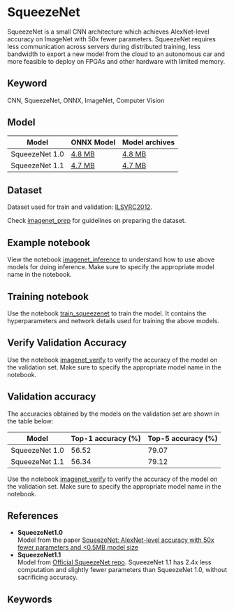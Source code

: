 # SqueezeNet
SqueezeNet is a small CNN architecture which achieves AlexNet-level accuracy on ImageNet with 50x fewer parameters. SqueezeNet requires less communication across servers during distributed training, less bandwidth to export a new model from the cloud to an autonomous car and more feasible to deploy on FPGAs and other hardware with limited memory. 
## Keyword
CNN, SqueezeNet, ONNX, ImageNet, Computer Vision 

## Model

|Model        |ONNX Model  | Model archives|
|-------------|:--------------|:--------------|
|SqueezeNet 1.0|    [4.8 MB](https://s3.amazonaws.com/onnx-model-zoo/squeezenet/squeezenet1.0/squeezenet1.0.onnx)    |  [4.8 MB](https://s3.amazonaws.com/onnx-model-zoo/squeezenet/squeezenet1.0/squeezenet1.0.model)     |
|SqueezeNet 1.1|    [4.7 MB](https://s3.amazonaws.com/onnx-model-zoo/squeezenet/squeezenet1.1/squeezenet1.1.onnx)    |  [4.7 MB](https://s3.amazonaws.com/onnx-model-zoo/squeezenet/squeezenet1.1/squeezenet1.1.model)     |


## Dataset
Dataset used for train and validation: [ILSVRC2012](http://www.image-net.org/challenges/LSVRC/2012/). 

Check [imagenet_prep](../imagenet_prep.md) for guidelines on preparing the dataset. 
## Example notebook
View the notebook [imagenet_inference](../imagenet_inference.ipynb) to understand how to use above models for doing inference. Make sure to specify the appropriate model name in the notebook.
## Training notebook
Use the notebook [train_squeezenet](train_squeezenet.ipynb) to train the model. It contains the hyperparameters and network details used for training the above models.

## Verify Validation Accuracy
Use the notebook [imagenet_verify](../imagenet_verify.ipynb) to verify the accuracy of the model on the validation set. Make sure to specify the appropriate model name in the notebook.

## Validation accuracy
The accuracies obtained by the models on the validation set are shown in the table below: 

|Model        |Top-1 accuracy (%)|Top-5 accuracy (%)|
|-------------|:--------------|:--------------|
|SqueezeNet 1.0|     56.52     |     79.07     |
|SqueezeNet 1.1|     56.34     |     79.12     |

Use the notebook [imagenet_verify](../imagenet_verify.ipynb) to verify the accuracy of the model on the validation set. Make sure to specify the appropriate model name in the notebook.
## References
* **SqueezeNet1.0**  
Model from the paper [SqueezeNet: AlexNet-level accuracy with 50x fewer parameters and <0.5MB model size](https://arxiv.org/abs/1602.07360)
* **SqueezeNet1.1**   
Model from [Official SqueezeNet repo](https://github.com/DeepScale/SqueezeNet/tree/master/SqueezeNet_v1.1). SqueezeNet 1.1 has 2.4x less computation and slightly fewer parameters than SqueezeNet 1.0, without sacrificing accuracy.
## Keywords



